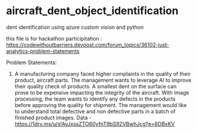 # aircraft_dent_object_identification
dent identification using azure custom vision and python

this file is for hackathon participitation : https://codewithoutbarriers.devpost.com/forum_topics/36102-just-analytics-problem-statements

Problem Statements:
1. A manufacturing company faced higher complaints in the quality of their product, aircraft parts. The management wants to leverage AI to improve their quality check of products. A smallest dent on the surface can prove to be expensive impacting the integrity of the aircraft. With Image processing, the team wants to identify any defects in the products before approving the quality for shipment. The management would like to understand total defective and non defective parts in a batch of finished product images. Data - https://1drv.ms/u/s!AvJxssZTO60yfnT9bS92VBwhJcg?e=6DBxKV
